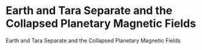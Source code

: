 # Earth and Tara Separate and the Collapsed Planetary Magnetic Fields

Earth and Tara Separate and the Collapsed Planetary Magnetic Fields